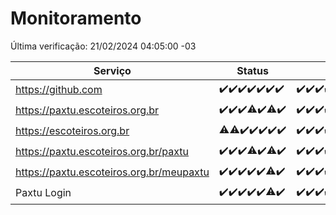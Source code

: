 # Monitoramento

Última verificação: 21/02/2024 04:05:00 -03

|Serviço|Status|Últimas 24h|
|---|---|---|
|https://github.com|<span title="2024-02-14: OK=24">✔️</span><span title="2024-02-15: OK=24">✔️</span><span title="2024-02-16: OK=24">✔️</span><span title="2024-02-17: OK=24">✔️</span><span title="2024-02-18: OK=24">✔️</span><span title="2024-02-19: OK=24">✔️</span><span title="2024-02-20: OK=7">✔️</span>|<span title="20/02/2024 04:06:00 -03 : 200">✔️</span><span title="20/02/2024 05:08:00 -03 : 200">✔️</span><span title="20/02/2024 06:06:00 -03 : 200">✔️</span><span title="20/02/2024 07:06:00 -03 : 200">✔️</span><span title="20/02/2024 08:03:00 -03 : 200">✔️</span><span title="20/02/2024 09:11:00 -03 : 200">✔️</span><span title="20/02/2024 10:06:00 -03 : 200">✔️</span><span title="20/02/2024 11:05:00 -03 : 200">✔️</span><span title="20/02/2024 12:05:00 -03 : 200">✔️</span><span title="20/02/2024 13:07:00 -03 : 200">✔️</span><span title="20/02/2024 14:04:00 -03 : 200">✔️</span><span title="20/02/2024 15:09:00 -03 : 200">✔️</span><span title="20/02/2024 16:03:00 -03 : 200">✔️</span><span title="20/02/2024 17:07:00 -03 : 200">✔️</span><span title="20/02/2024 18:04:00 -03 : 200">✔️</span><span title="20/02/2024 19:04:00 -03 : 200">✔️</span><span title="20/02/2024 20:04:00 -03 : 200">✔️</span><span title="20/02/2024 21:29:00 -03 : 200">✔️</span><span title="20/02/2024 22:39:00 -03 : 200">✔️</span><span title="20/02/2024 23:13:00 -03 : 200">✔️</span><span title="21/02/2024 00:07:00 -03 : 200">✔️</span><span title="21/02/2024 01:07:00 -03 : 200">✔️</span><span title="21/02/2024 02:06:00 -03 : 200">✔️</span><span title="21/02/2024 03:08:00 -03 : 200">✔️</span><span title="21/02/2024 04:05:00 -03 : 200">✔️</span>|
|https://paxtu.escoteiros.org.br|<span title="2024-02-14: OK=24">✔️</span><span title="2024-02-15: OK=24">✔️</span><span title="2024-02-16: OK=24">✔️</span><span title="2024-02-17: OK=23, Falhas=1">⚠️</span><span title="2024-02-18: OK=24">✔️</span><span title="2024-02-19: OK=23, Falhas=1">⚠️</span><span title="2024-02-20: OK=7">✔️</span>|<span title="20/02/2024 04:06:00 -03 : 200">✔️</span><span title="20/02/2024 05:08:00 -03 : 200">✔️</span><span title="20/02/2024 06:06:00 -03 : 200">✔️</span><span title="20/02/2024 07:06:00 -03 : 200">✔️</span><span title="20/02/2024 08:03:00 -03 : 200">✔️</span><span title="20/02/2024 09:11:00 -03 : 200">✔️</span><span title="20/02/2024 10:06:00 -03 : 200">✔️</span><span title="20/02/2024 11:05:00 -03 : 200">✔️</span><span title="20/02/2024 12:05:00 -03 : 200">✔️</span><span title="20/02/2024 13:07:00 -03 : 200">✔️</span><span title="20/02/2024 14:04:00 -03 : 200">✔️</span><span title="20/02/2024 15:09:00 -03 : 200">✔️</span><span title="20/02/2024 16:03:00 -03 : 200">✔️</span><span title="20/02/2024 17:07:00 -03 : 200">✔️</span><span title="20/02/2024 18:04:00 -03 : 0">❌</span><span title="20/02/2024 19:04:00 -03 : 200">✔️</span><span title="20/02/2024 20:04:00 -03 : 200">✔️</span><span title="20/02/2024 21:29:00 -03 : 200">✔️</span><span title="20/02/2024 22:39:00 -03 : 200">✔️</span><span title="20/02/2024 23:13:00 -03 : 200">✔️</span><span title="21/02/2024 00:07:00 -03 : 200">✔️</span><span title="21/02/2024 01:07:00 -03 : 200">✔️</span><span title="21/02/2024 02:06:00 -03 : 200">✔️</span><span title="21/02/2024 03:08:00 -03 : 200">✔️</span><span title="21/02/2024 04:05:00 -03 : 200">✔️</span>|
|https://escoteiros.org.br|<span title="2024-02-14: OK=22, Falhas=2">⚠️</span><span title="2024-02-15: OK=22, Falhas=2">⚠️</span><span title="2024-02-16: OK=24">✔️</span><span title="2024-02-17: OK=24">✔️</span><span title="2024-02-18: OK=24">✔️</span><span title="2024-02-19: OK=24">✔️</span><span title="2024-02-20: OK=7">✔️</span>|<span title="20/02/2024 04:06:00 -03 : 200">✔️</span><span title="20/02/2024 05:08:00 -03 : 200">✔️</span><span title="20/02/2024 06:06:00 -03 : 200">✔️</span><span title="20/02/2024 07:06:00 -03 : 200">✔️</span><span title="20/02/2024 08:03:00 -03 : 200">✔️</span><span title="20/02/2024 09:11:00 -03 : 200">✔️</span><span title="20/02/2024 10:06:00 -03 : 200">✔️</span><span title="20/02/2024 11:05:00 -03 : 200">✔️</span><span title="20/02/2024 12:05:00 -03 : 200">✔️</span><span title="20/02/2024 13:07:00 -03 : 200">✔️</span><span title="20/02/2024 14:04:00 -03 : 200">✔️</span><span title="20/02/2024 15:09:00 -03 : 200">✔️</span><span title="20/02/2024 16:03:00 -03 : 200">✔️</span><span title="20/02/2024 17:07:00 -03 : 200">✔️</span><span title="20/02/2024 18:04:00 -03 : 200">✔️</span><span title="20/02/2024 19:04:00 -03 : 200">✔️</span><span title="20/02/2024 20:04:00 -03 : 200">✔️</span><span title="20/02/2024 21:29:00 -03 : 200">✔️</span><span title="20/02/2024 22:39:00 -03 : 200">✔️</span><span title="20/02/2024 23:13:00 -03 : 200">✔️</span><span title="21/02/2024 00:07:00 -03 : 200">✔️</span><span title="21/02/2024 01:07:00 -03 : 200">✔️</span><span title="21/02/2024 02:06:00 -03 : 200">✔️</span><span title="21/02/2024 03:08:00 -03 : 200">✔️</span><span title="21/02/2024 04:05:00 -03 : 200">✔️</span>|
|https://paxtu.escoteiros.org.br/paxtu|<span title="2024-02-14: OK=24">✔️</span><span title="2024-02-15: OK=24">✔️</span><span title="2024-02-16: OK=24">✔️</span><span title="2024-02-17: OK=22, Falhas=2">⚠️</span><span title="2024-02-18: OK=24">✔️</span><span title="2024-02-19: OK=23, Falhas=1">⚠️</span><span title="2024-02-20: OK=7">✔️</span>|<span title="20/02/2024 04:06:00 -03 : 200">✔️</span><span title="20/02/2024 05:08:00 -03 : 200">✔️</span><span title="20/02/2024 06:06:00 -03 : 200">✔️</span><span title="20/02/2024 07:06:00 -03 : 200">✔️</span><span title="20/02/2024 08:03:00 -03 : 200">✔️</span><span title="20/02/2024 09:11:00 -03 : 200">✔️</span><span title="20/02/2024 10:06:00 -03 : 200">✔️</span><span title="20/02/2024 11:05:00 -03 : 200">✔️</span><span title="20/02/2024 12:05:00 -03 : 200">✔️</span><span title="20/02/2024 13:07:00 -03 : 200">✔️</span><span title="20/02/2024 14:04:00 -03 : 200">✔️</span><span title="20/02/2024 15:09:00 -03 : 200">✔️</span><span title="20/02/2024 16:03:00 -03 : 200">✔️</span><span title="20/02/2024 17:07:00 -03 : 200">✔️</span><span title="20/02/2024 18:04:00 -03 : 0">❌</span><span title="20/02/2024 19:04:00 -03 : 200">✔️</span><span title="20/02/2024 20:04:00 -03 : 200">✔️</span><span title="20/02/2024 21:29:00 -03 : 200">✔️</span><span title="20/02/2024 22:39:00 -03 : 200">✔️</span><span title="20/02/2024 23:13:00 -03 : 200">✔️</span><span title="21/02/2024 00:07:00 -03 : 200">✔️</span><span title="21/02/2024 01:07:00 -03 : 200">✔️</span><span title="21/02/2024 02:06:00 -03 : 200">✔️</span><span title="21/02/2024 03:08:00 -03 : 200">✔️</span><span title="21/02/2024 04:05:00 -03 : 200">✔️</span>|
|https://paxtu.escoteiros.org.br/meupaxtu|<span title="2024-02-14: OK=24">✔️</span><span title="2024-02-15: OK=24">✔️</span><span title="2024-02-16: OK=24">✔️</span><span title="2024-02-17: OK=24">✔️</span><span title="2024-02-18: OK=24">✔️</span><span title="2024-02-19: OK=23, Falhas=1">⚠️</span><span title="2024-02-20: OK=7">✔️</span>|<span title="20/02/2024 04:06:00 -03 : 200">✔️</span><span title="20/02/2024 05:08:00 -03 : 200">✔️</span><span title="20/02/2024 06:06:00 -03 : 200">✔️</span><span title="20/02/2024 07:06:00 -03 : 200">✔️</span><span title="20/02/2024 08:03:00 -03 : 200">✔️</span><span title="20/02/2024 09:11:00 -03 : 200">✔️</span><span title="20/02/2024 10:06:00 -03 : 200">✔️</span><span title="20/02/2024 11:05:00 -03 : 200">✔️</span><span title="20/02/2024 12:05:00 -03 : 200">✔️</span><span title="20/02/2024 13:07:00 -03 : 200">✔️</span><span title="20/02/2024 14:04:00 -03 : 200">✔️</span><span title="20/02/2024 15:09:00 -03 : 200">✔️</span><span title="20/02/2024 16:03:00 -03 : 200">✔️</span><span title="20/02/2024 17:07:00 -03 : 200">✔️</span><span title="20/02/2024 18:04:00 -03 : 0">❌</span><span title="20/02/2024 19:04:00 -03 : 200">✔️</span><span title="20/02/2024 20:04:00 -03 : 200">✔️</span><span title="20/02/2024 21:29:00 -03 : 200">✔️</span><span title="20/02/2024 22:39:00 -03 : 200">✔️</span><span title="20/02/2024 23:13:00 -03 : 200">✔️</span><span title="21/02/2024 00:07:00 -03 : 200">✔️</span><span title="21/02/2024 01:07:00 -03 : 200">✔️</span><span title="21/02/2024 02:06:00 -03 : 200">✔️</span><span title="21/02/2024 03:08:00 -03 : 200">✔️</span><span title="21/02/2024 04:05:00 -03 : 200">✔️</span>|
|Paxtu Login|<span title="2024-02-14: OK=24">✔️</span><span title="2024-02-15: OK=24">✔️</span><span title="2024-02-16: OK=24">✔️</span><span title="2024-02-17: OK=24">✔️</span><span title="2024-02-18: OK=24">✔️</span><span title="2024-02-19: OK=23, Falhas=1">⚠️</span><span title="2024-02-20: OK=7">✔️</span>|<span title="20/02/2024 04:06:00 -03 : 200">✔️</span><span title="20/02/2024 05:08:00 -03 : 200">✔️</span><span title="20/02/2024 06:06:00 -03 : 200">✔️</span><span title="20/02/2024 07:06:00 -03 : 200">✔️</span><span title="20/02/2024 08:03:00 -03 : 200">✔️</span><span title="20/02/2024 09:11:00 -03 : 200">✔️</span><span title="20/02/2024 10:06:00 -03 : 200">✔️</span><span title="20/02/2024 11:05:00 -03 : 200">✔️</span><span title="20/02/2024 12:05:00 -03 : 200">✔️</span><span title="20/02/2024 13:07:00 -03 : 200">✔️</span><span title="20/02/2024 14:04:00 -03 : 200">✔️</span><span title="20/02/2024 15:09:00 -03 : 200">✔️</span><span title="20/02/2024 16:03:00 -03 : 200">✔️</span><span title="20/02/2024 17:07:00 -03 : 200">✔️</span><span title="20/02/2024 18:04:00 -03 : 504">❌</span><span title="20/02/2024 19:04:00 -03 : 200">✔️</span><span title="20/02/2024 20:04:00 -03 : 200">✔️</span><span title="20/02/2024 21:29:00 -03 : 200">✔️</span><span title="20/02/2024 22:39:00 -03 : 200">✔️</span><span title="20/02/2024 23:13:00 -03 : 200">✔️</span><span title="21/02/2024 00:07:00 -03 : 200">✔️</span><span title="21/02/2024 01:07:00 -03 : 200">✔️</span><span title="21/02/2024 02:06:00 -03 : 200">✔️</span><span title="21/02/2024 03:08:00 -03 : 200">✔️</span><span title="21/02/2024 04:05:00 -03 : 200">✔️</span>|
